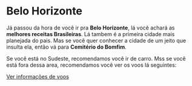 # Belo Horizonte
Já passou da hora de você ir pra **Belo Horizonte**, lá você achará as **melhores receitas Brasileiras**. Lá tambem é a primeira cidade mais planejada do pais.
Mas se você quer conhecer a cidade de um jeito que insulta ela, então vá para **Cemitério do Bomfim**.

Se você está no Sudeste, recomendamos você ir de carro. Mss se você está fora dessa area, recomendamos você ver os voos lá seguintes:

[Ver informações de voos](https://www.youtube.com/watch?v=dQw4w9WgXcQ)
